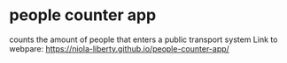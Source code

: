 # people counter app
 counts the amount of people that enters a public transport system
Link to webpare: https://niola-liberty.github.io/people-counter-app/
